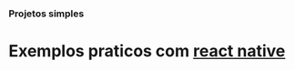 
### Projetos simples 

# Exemplos praticos com [react native](https://expo.dev/accounts/chicowall/snacks)
